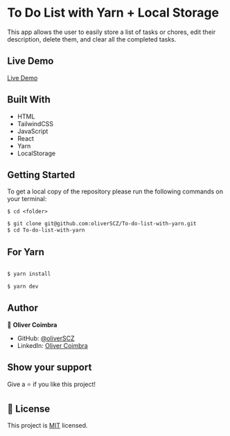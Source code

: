 # To Do List with Yarn + Local Storage

This app allows the user to easily store a list of tasks or chores, edit their description, delete them, and clear all the completed tasks.

## Live Demo

[Live Demo]([https://danalvrz.github.io/gottaDoList/dist/](https://silly-pixie-e73d05.netlify.app/))

## Built With

- HTML
- TailwindCSS
- JavaScript
- React
- Yarn
- LocalStorage

## Getting Started

To get a local copy of the repository please run the following commands on your terminal:

```
$ cd <folder>
```

~~~bash
$ git clone git@github.com:oliverSCZ/To-do-list-with-yarn.git
$ cd To-do-list-with-yarn

~~~

## For Yarn

~~~bash

$ yarn install

$ yarn dev

~~~


## Author

👤 **Oliver Coimbra** 

- GitHub: [@oliverSCZ](https://github.com/oliverSCZ)
- LinkedIn: [Oliver Coimbra](https://www.linkedin.com/in/oliver-coimbra/)

## Show your support

Give a ⭐️ if you like this project!


## 📝 License

This project is [MIT](./MIT.md) licensed.
